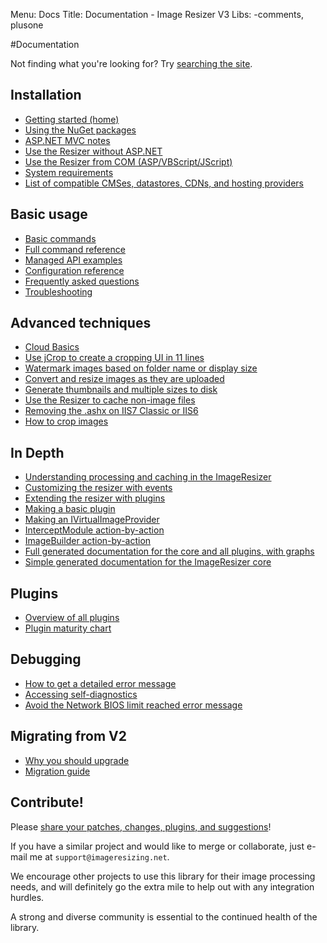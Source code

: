 Menu: Docs
Title: Documentation - Image Resizer V3
Libs: -comments, plusone

#Documentation

Not finding what you're looking for? Try [searching the site](/search).

## Installation

* [Getting started (home)](/)
* [Using the NuGet packages](/docs/nuget)
* [ASP.NET MVC notes](/docs/mvc)
* [Use the Resizer without ASP.NET](/docs/howto/use-without-asp-net)
* [Use the Resizer from COM (ASP/VBScript/JScript)](/docs/howto/use-from-com)
* [System requirements](/docs/requirements)
* [List of compatible CMSes, datastores, CDNs, and hosting providers](/docs/workswith)

## Basic usage

* [Basic commands](/docs/basics)
* [Full command reference](/docs/reference)
* [Managed API examples](/docs/managed)
* [Configuration reference](/docs/configuration)
* [Frequently asked questions](/docs/faq)
* [Troubleshooting](/docs/troubleshoot)

## Advanced techniques

* [Cloud Basics](/docs/cloud)
* [Use jCrop to create a cropping UI in 11 lines](http://nathanaeljones.com/573/combining-jcrop-and-server-side-image-resizing/)
* [Watermark images based on folder name or display size](/docs/howto/watermark-by-folder-or-size)
* [Convert and resize images as they are uploaded](/docs/howto/upload-and-resize)
* [Generate thumbnails and multiple sizes to disk](/docs/howto/generate-versions)
* [Use the Resizer to cache non-image files](/docs/howto/cache-non-images)
* [Removing the .ashx on IIS7 Classic or IIS6](/docs/cleanurls)
* [How to crop images](/docs/howto/crop)

## In Depth

* [Understanding processing and caching in the ImageResizer](/docs/process-and-cache)
* [Customizing the resizer with events](/docs/events) 
* [Extending the resizer with plugins](/docs/plugins/extending) 
* [Making a basic plugin](/docs/plugins/basics) 
* [Making an IVirtualImageProvider](/docs/plugins/virtualimageprovider) 
* [InterceptModule action-by-action](/docs/interceptmodule) 
* [ImageBuilder action-by-action](/docs/plugins/imagebuilder)
* [Full generated documentation for the core and all plugins, with graphs](http://documentation.imageresizing.net/doxygen/namespaces.html)
* [Simple generated documentation for the ImageResizer core](http://documentation.imageresizing.net/docu/)

## Plugins

* [Overview of all plugins](/plugins)
* [Plugin maturity chart](/plugins/maturity)

## Debugging

* [How to get a detailed error message](/docs/geterror)
* [Accessing self-diagnostics](/plugins/diagnostics)
* [Avoid the Network BIOS limit reached error message](/docs/howto/avoid-network-limit)

## Migrating from V2

* [Why you should upgrade](/docs/2to3/)
* [Migration guide](/docs/2to3/guide)

## Contribute!

Please [share your patches, changes, plugins, and suggestions](/docs/contribute)!

If you have a similar project and would like to merge or collaborate, just e-mail me at `support@imageresizing.net`.

We encourage other projects to use this library for their image processing needs, and will definitely go the extra mile to help out with any integration hurdles.

A strong and diverse community is essential to the continued health of the library. 


